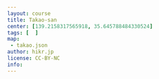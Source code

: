 ```yaml
---
layout: course
title: Takao-san
center: [139.2158317565918, 35.645788484330524]
tags: [  ]
map: 
 - takao.json
author: hikr.jp
license: CC-BY-NC
info:
---
```


